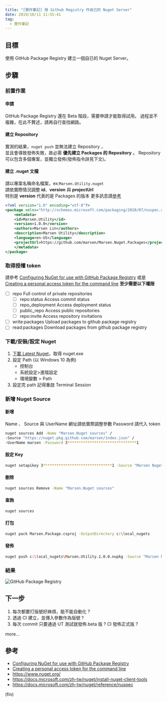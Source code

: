 ```yaml
---
title: "[實作筆記] 用 Github Registry 作自已的 Nuget Server"
date: 2019/10/11 11:55:41
tag:
  - 實作筆記
---
```


## 目標

使用 GitHub Package Registry 建立一個自已的 Nuget Server。

## 步驟

### 前置作業

#### 申請

GitHub Package Registry 還在 Beta 階段，需要申請才能取得試用。
過程並不複雜，在此不贅述，請再自行查找網路。

#### 建立 Repository

實測的結果，`nuget push` 並無法建立 Repository ，  
並且會導致發佈失敗，故必需 **優先建立 Packages 的 Repository** 。
Repository 可以包含多個專案，並獨立發佈(發佈指令詳見下文)。

#### 建立 .nuget 文檔

請以專案名稱命名檔案，ex:`Marsen.Utility.nuget`  
請依實際情況調整 **id**、**version** 與 **projectUrl**  
特別是 **version** 代表的是 Packages 的版本
更多訊息請[參考](https://docs.microsoft.com/zh-tw/nuget/reference/nuspec)

```xml
<?xml version="1.0" encoding="utf-8"?>
<package xmlns="http://schemas.microsoft.com/packaging/2010/07/nuspec.xsd">
    <metadata>
    <id>Marsen.Utility</id>
    <version>1.0.0</version>
    <authors>Marsen Lin</authors>
    <description>Marsen Utility</description>
    <language>en-US</language>
    <projectUrl>https://github.com/marsen/Marsen.Nuget.Packages</projectUrl>
    </metadata>
</package>
```

### 取得授權 token

請參考 [Configuring NuGet for use with GitHub Package Registry](https://help.github.com/en/articles/configuring-nuget-for-use-with-github-package-registry#authenticating-to-github-package-registry) 或是 [Creating a personal access token for the command line](https://help.github.com/en/articles/creating-a-personal-access-token-for-the-command-line)
**至少需要以下權限**

- [ ] repo Full control of private repositories
  - [ ] repo:status Access commit status
  - [ ] repo_deployment Access deployment status
  - [ ] public_repo Access public repositories
  - [ ] repo:invite Access repository invitations
- [ ] write:packages Upload packages to github package registry
- [ ] read:packages Download packages from github package registry

### 下載/安裝/設定 Nuget

1. [下載 Latest Nuget](https://www.nuget.org/downloads)，取得 nuget.exe
2. 設定 Path (以 Windows 10 為例)
   - 控制台
   - 系統設定>進階設定
   - 環境變數 > Path
3. 設定完 path 記得重啟 Terminal Session

### 新增 Nuget Source

#### 新增

Name 、 Source 與 UserName 網址請依實際調整參數
Password 請代入 token

```bash
nuget sources Add -Name "Marsen.Nuget sources" /
-Source "https://nuget.pkg.github.com/marsen/index.json" /
-UserName marsen -Password 3*******************************1
```

#### 設定 Key

```bash
nuget setapikey 3*******************************1 -Source "Marsen Nuget Sources"
```

#### 刪除

```bash
nuget sources Remove -Name "Marsen.Nuget sources"
```

#### 查詢

```bash
nuget sources
```

#### 打包

```bash
nuget pack Marsen.Package.csproj -OutputDirectory c:\local_nugets
```

#### 發佈

```bash
nuget push c:\local_nugets\Marsen.Utility.1.0.0.nupkg -Source "Marsen Nuget Sources"
```

### 結果

![GitHub Package Registry](https://i.imgur.com/Qz5Rv4c.jpg)

## 下一步

1. 每次都要打版號好麻煩，能不能自動化 ?
2. 透過 CI 建立，並傳入參數作為版號 ?
3. 每次 commit 只要通過 UT 測試就發佈.beta 版 ? CI 發佈正式版 ?

more...

## 參考

- [Configuring NuGet for use with GitHub Package Registry](https://help.github.com/en/articles/configuring-nuget-for-use-with-github-package-registry#authenticating-to-github-package-registry)
- [Creating a personal access token for the command line](https://help.github.com/en/articles/creating-a-personal-access-token-for-the-command-line)
- <https://www.nuget.org/>
- <https://docs.microsoft.com/zh-tw/nuget/install-nuget-client-tools>
- <https://docs.microsoft.com/zh-tw/nuget/reference/nuspec>

(fin)
